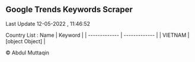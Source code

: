 

## Google Trends Keywords Scraper 
 
Last Update 12-05-2022 , 11:46:52

Country List :
 Name  | Keyword |
| ------------- | ------------- |
| VIETNAM | [object Object] |



© Abdul Muttaqin 
